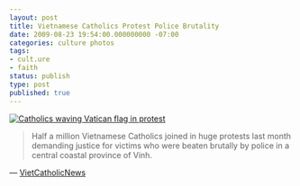 ```yaml
---
layout: post
title: Vietnamese Catholics Protest Police Brutality
date: 2009-08-23 19:54:00.000000000 -07:00
categories: culture photos
tags:
- cult.ure
- faith
status: publish
type: post
published: true
---
```

[![Catholics waving Vatican flag in protest](http://www.vietcatholic.net/pics/992561.jpg)](http://www.vietcatholic.net/News/Html/69468.htm)

> Half a million Vietnamese Catholics joined in huge protests last month demanding justice for victims who were beaten brutally by police in a central coastal province of Vinh.

&mdash; [VietCatholicNews](http://www.vietcatholic.net/News/Html/69468.htm)
